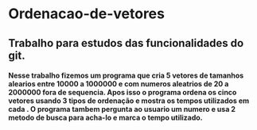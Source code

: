 # Ordenacao-de-vetores
## Trabalho para estudos das funcionalidades do git.
#### Nesse trabalho fizemos um programa que cria 5 vetores de tamanhos alearios entre 10000 a 1000000 e com numeros aleatrios de 20 a 2000000 fora de sequencia. Apos isso o programa ordena os cinco vetores usando 3 tipos de ordenação e mostra os tempos utilizados em cada . O programa tambem pergunta ao usuario um numero e usa 2 metodo de busca para acha-lo e marca o tempo utilizado.
